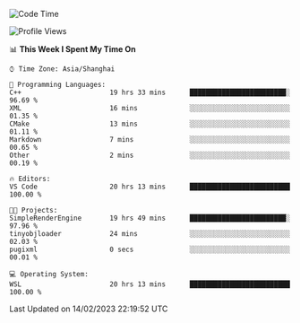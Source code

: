 <!--START_SECTION:waka-->
![Code Time](http://img.shields.io/badge/Code%20Time-643%20hrs%2028%20mins-blue)

![Profile Views](http://img.shields.io/badge/Profile%20Views-2-blue)

📊 **This Week I Spent My Time On** 

```text
⌚︎ Time Zone: Asia/Shanghai

💬 Programming Languages: 
C++                      19 hrs 33 mins      ████████████████████████░   96.69 % 
XML                      16 mins             ░░░░░░░░░░░░░░░░░░░░░░░░░   01.35 % 
CMake                    13 mins             ░░░░░░░░░░░░░░░░░░░░░░░░░   01.11 % 
Markdown                 7 mins              ░░░░░░░░░░░░░░░░░░░░░░░░░   00.65 % 
Other                    2 mins              ░░░░░░░░░░░░░░░░░░░░░░░░░   00.19 % 

🔥 Editors: 
VS Code                  20 hrs 13 mins      █████████████████████████   100.00 % 

🐱‍💻 Projects: 
SimpleRenderEngine       19 hrs 49 mins      ████████████████████████░   97.96 % 
tinyobjloader            24 mins             ░░░░░░░░░░░░░░░░░░░░░░░░░   02.03 % 
pugixml                  0 secs              ░░░░░░░░░░░░░░░░░░░░░░░░░   00.01 % 

💻 Operating System: 
WSL                      20 hrs 13 mins      █████████████████████████   100.00 % 

```


 Last Updated on 14/02/2023 22:19:52 UTC
<!--END_SECTION:waka-->